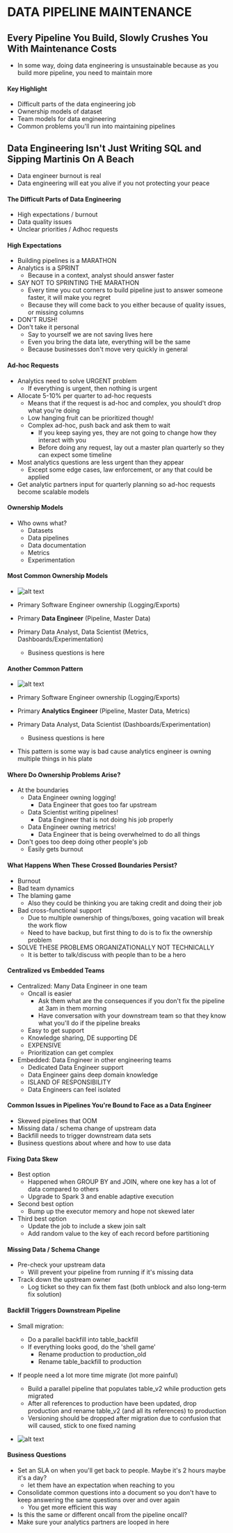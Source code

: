 # DATA PIPELINE MAINTENANCE

## Every Pipeline You Build, Slowly Crushes You With Maintenance Costs
- In some way, doing data engineering is unsustainable because as you build more pipeline, you need to maintain more

#### Key Highlight
- Difficult parts of the data engineering job
- Ownership models of dataset
- Team models for data engineering
- Common problems you'll run into maintaining pipelines

## Data Engineering Isn't Just Writing SQL and Sipping Martinis On A Beach
- Data engineer burnout is real
- Data engineering will eat you alive if you not protecting your peace

#### The Difficult Parts of Data Engineering
- High expectations / burnout
- Data quality issues
- Unclear priorities / Adhoc requests

#### High Expectations
- Building pipelines is a MARATHON
- Analytics is a SPRINT
    - Because in a context, analyst should answer faster
- SAY NOT TO SPRINTING THE MARATHON
    - Every time you cut corners to build pipeline just to answer someone faster, it will make you regret
    - Because they will come back to you either because of quality issues, or missing columns
- DON'T RUSH!
- Don't take it personal
    - Say to yourself we are not saving lives here
    - Even you bring the data late, everything will be the same
    - Because businesses don't move very quickly in general

#### Ad-hoc Requests
- Analytics need to solve URGENT problem
    - If everything is urgent, then nothing is urgent
- Allocate 5-10% per quarter to ad-hoc requests
    - Means that if the request is ad-hoc and complex, you should't drop what you're doing
    - Low hanging fruit can be prioritized though!
    - Complex ad-hoc, push back and ask them to wait
        - If you keep saying yes, they are not going to change how they interact with you
        - Before doing any request, lay out a master plan quarterly so they can expect some timeline
- Most analytics questions are less urgent than they appear
    - Except some edge cases, law enforcement, or any that could be applied
- Get analytic partners input for quarterly planning so ad-hoc requests become scalable models

#### Ownership Models
- Who owns what?
    - Datasets
    - Data pipelines
    - Data documentation
    - Metrics
    - Experimentation

#### Most Common Ownership Models

- ![alt text](../assets/image.png)

- Primary Software Engineer ownership (Logging/Exports)
- Primary **Data Engineer** (Pipeline, Master Data)
- Primary Data Analyst, Data Scientist (Metrics, Dashboards/Experimentation)
    - Business questions is here

#### Another Common Pattern

- ![alt text](../assets/image2.png)

- Primary Software Engineer ownership (Logging/Exports)
- Primary **Analytics Engineer** (Pipeline, Master Data, Metrics)
- Primary Data Analyst, Data Scientist (Dashboards/Experimentation)
    - Business questions is here
- This pattern is some way is bad cause analytics engineer is owning multiple things in his plate

#### Where Do Ownership Problems Arise?
- At the boundaries
    - Data Engineer owning logging!
        - Data Engineer that goes too far upstream
    - Data Scientist writing pipelines!
        - Data Engineer that is not doing his job properly
    - Data Engineer owning metrics!
        - Data Engineer that is being overwhelmed to do all things
- Don't goes too deep doing other people's job
    - Easily gets burnout

#### What Happens When These Crossed Boundaries Persist?
- Burnout
- Bad team dynamics
- The blaming game
    - Also they could be thinking you are taking credit and doing their job
- Bad cross-functional support
    - Due to multiple ownership of things/boxes, going vacation will break the work flow
    - Need to have backup, but first thing to do is to fix the ownership problem
- SOLVE THESE PROBLEMS ORGANIZATIONALLY NOT TECHNICALLY
    - It is better to talk/discuss with people than to be a hero

#### Centralized vs Embedded Teams
- Centralized: Many Data Engineer in one team
    - Oncall is easier
        - Ask them what are the consequences if you don't fix the pipeline at 3am in them morning
        - Have conversation with your downstream team so that they know what you'll do if the pipeline breaks
    - Easy to get support
    - Knowledge sharing, DE supporting DE
    - EXPENSIVE
    - Prioritization can get complex
- Embedded: Data Engineer in other engineering teams
    - Dedicated Data Engineer support
    - Data Engineer gains deep domain knowledge
    - ISLAND OF RESPONSIBILITY
    - Data Engineers can feel isolated

#### Common Issues in Pipelines You're Bound to Face as a Data Engineer
- Skewed pipelines that OOM
- Missing data / schema change of upstream data
- Backfill needs to trigger downstream data sets
- Business questions about where and how to use data

#### Fixing Data Skew
- Best option
    - Happened when GROUP BY and JOIN, where one key has a lot of data compared to others
    - Upgrade to Spark 3 and enable adaptive execution
- Second best option
    - Bump up the executor memory and hope not skewed later
- Third best option
    - Update the job to include a skew join salt
    - Add random value to the key of each record before partitioning

#### Missing Data / Schema Change
- Pre-check your upstream data
    - Will prevent your pipeline from running if it's missing data
- Track down the upstream owner
    - Log ticket so they can fix them fast (both unblock and also long-term fix solution)

#### Backfill Triggers Downstream Pipeline
- Small migration:
    - Do a parallel backfill into table_backfill
    - If everything looks good, do the 'shell game'
        - Rename production to production_old
        - Rename table_backfill to production
- If people need a lot more time migrate (lot more painful)
    - Build a parallel pipeline that populates table_v2 while production gets migrated
    - After all references to production have been updated, drop production and rename table_v2 (and all its references) to production
    - Versioning should be dropped after migration due to confusion that will caused, stick to one fixed naming

- ![alt text](../assets/image3.png)

#### Business Questions
- Set an SLA on when you'll get back to people. Maybe it's 2 hours maybe it's a day?
    - let them have an expectation when reaching to you
- Consolidate common questions into a document so you don't have to keep answering the same questions over and over again
    - You get more efficient this way
- Is this the same or different oncall from the pipeline oncall?
- Make sure your analytics partners are looped in here